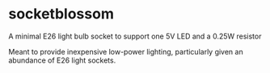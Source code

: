 # socketblossom
A minimal E26 light bulb socket to support one 5V LED and a 0.25W resistor

Meant to provide inexpensive low-power lighting, particularly given an abundance of E26 light sockets.

